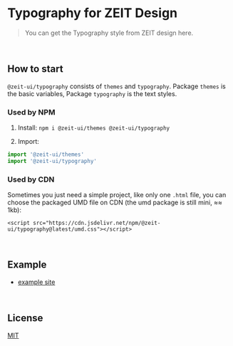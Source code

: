 # Typography for ZEIT Design

> You can get the Typography style from ZEIT design here.

<br/>

## How to start

`@zeit-ui/typography` consists of `themes` and `typography`. Package `themes` is the basic variables, Package `typography` is the text styles.

### Used by NPM

  1. Install: `npm i @zeit-ui/themes @zeit-ui/typography`

  2. Import:
  ```js
  import '@zeit-ui/themes'
  import '@zeit-ui/typography'
  ```

### Used by CDN

Sometimes you just need a simple project, like only one `.html` file,
you can choose the packaged UMD file on CDN (the umd package is still mini, ≈≈ 1kb):

  ```
  <script src="https://cdn.jsdelivr.net/npm/@zeit-ui/typography@latest/umd.css"></script>
  ```

<br/>

## Example

  - [example site](https://typography.zeit-ui.co/)

<br/>

## License
[MIT](https://raw.githubusercontent.com/zeit-ui/typography/master/LICENSE)

